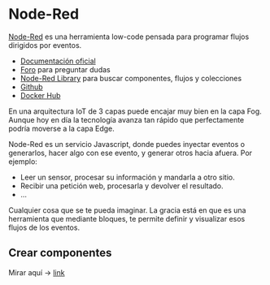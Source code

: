 # Node-Red

[Node-Red](https://nodered.org/) es una herramienta low-code pensada para programar flujos dirigidos por eventos.

- [Documentación oficial](https://nodered.org/docs/)
- [Foro](https://discourse.nodered.org/) para preguntar dudas
- [Node-Red Library](https://flows.nodered.org/) para buscar componentes, flujos y colecciones
- [Github](https://github.com/node-red)
- [Docker Hub](https://hub.docker.com/r/nodered/node-red/)

En una arquitectura IoT de 3 capas puede encajar muy bien en la capa Fog. Aunque hoy en día la tecnología avanza tan rápido
que perfectamente podría moverse a la capa Edge.

Node-Red es un servicio Javascript, donde puedes inyectar eventos o generarlos, hacer algo con ese evento,
y generar otros hacia afuera. Por ejemplo:

- Leer un sensor, procesar su información y mandarla a otro sitio.
- Recibir una petición web, procesarla y devolver el resultado.
- ...

Cualquier cosa que se te pueda imaginar. La gracia está en que es una herramienta que mediante bloques, te permite
definir y visualizar esos flujos de los eventos.

## Crear componentes

Mirar aquí -> [link](./custom-components/custom-components.md)
